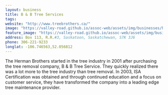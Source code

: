 ```yaml
---
layout: business
title: B & B Tree Services
tags:
website: "http://www.treebrothers.ca/"
image: "https://valley-road.github.io/assoc-web/assets/img/businesses/hero-bb-tree-service.jpg"
feature_image: "https://valley-road.github.io/assoc-web/assets/img/businesses/image-bb-tree-service.jpg"
address: Box 113, R.R.#3, Saskatoon, Saskatchewan, S7K 3J6
phone: 306-221-9233
longlat: -106.746563,52.056812
---
```

The Herman Brothers started in the tree industry in 2001 after purchasing the tree removal company, B & B Tree Service. They quickly realized there was a lot more to the tree industry than tree removal. In 2003, ISA Certification was obtained and through continued education and a focus on customer service, they have transformed the company into a leading edge tree maintenance provider.
